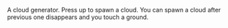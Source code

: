 A cloud generator. Press up to spawn a cloud. You can spawn a cloud after previous one disappears and you touch a ground.